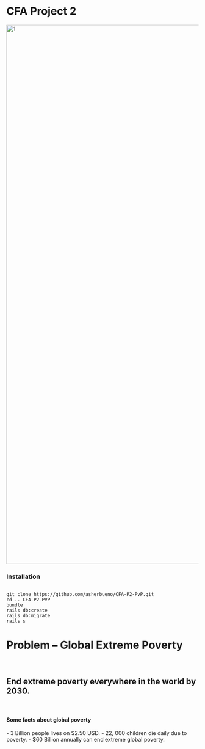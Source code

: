 <h1>CFA Project 2</h1>
<img width="1414" alt="1" src="https://cloud.githubusercontent.com/assets/25731534/25404018/b831ba20-2a41-11e7-81c4-69069ada1426.png">

<h3>Installation</h3>

```

git clone https://github.com/asherbueno/CFA-P2-PvP.git
cd .. CFA-P2-PVP
bundle
rails db:create
rails db:migrate
rails s

```
<h1>Problem – Global Extreme Poverty</h1><br>
<h2>End extreme poverty everywhere in the world by 2030.</h2><br>
<h4>Some facts about global poverty</h4>
-	3 Billion people lives on $2.50 USD.
-	22, 000 children die daily due to poverty.
-	$60 Billion annually can end extreme global poverty. 
